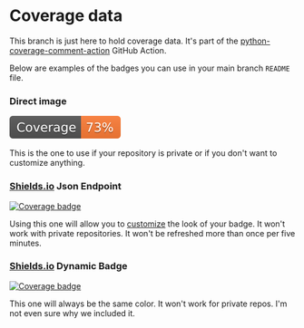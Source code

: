 # Coverage data

This branch is just here to hold coverage data. It's part of the
[python-coverage-comment-action](https://github.com/marketplace/actions/python-coverage-comment)
GitHub Action.

Below are examples of the badges you can use in your main branch `README` file.

### Direct image

[![Coverage badge](https://raw.githubusercontent.com/oriontvv/wordle-solver/python-coverage-comment-action-data/badge.svg)](https://github.com/oriontvv/wordle-solver/tree/python-coverage-comment-action-data)

This is the one to use if your repository is private or if you don't want to customize anything.

### [Shields.io](https://shields.io) Json Endpoint

[![Coverage badge](https://img.shields.io/endpoint?url=https://raw.githubusercontent.com/oriontvv/wordle-solver/python-coverage-comment-action-data/endpoint.json)](https://github.com/oriontvv/wordle-solver/tree/python-coverage-comment-action-data)

Using this one will allow you to [customize](https://shields.io/endpoint) the look of your badge.
It won't work with private repositories. It won't be refreshed more than once per five minutes.

### [Shields.io](https://shields.io) Dynamic Badge

[![Coverage badge](https://img.shields.io/badge/dynamic/json?color=brightgreen&label=coverage&query=%24.message&url=https%3A%2F%2Fraw.githubusercontent.com%2Foriontvv%2Fwordle-solver%2Fpython-coverage-comment-action-data%2Fendpoint.json)](https://github.com/oriontvv/wordle-solver/tree/python-coverage-comment-action-data)

This one will always be the same color. It won't work for private repos. I'm not even sure why we included it.